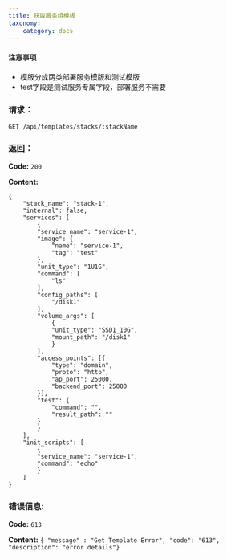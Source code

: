 ```yaml
---
title: 获取服务组模板
taxonomy:
    category: docs
---
```



#### 注意事项

- 模版分成两类部署服务模版和测试模版
- test字段是测试服务专属字段，部署服务不需要

### 请求：

    GET /api/templates/stacks/:stackName

### 返回：

**Code:** `200`

**Content:**

```
{
	"stack_name": "stack-1",
	"internal": false,
	"services": [
		{
		"service_name": "service-1",
		"image": {
			"name": "service-1",
			"tag": "test"
		},
		"unit_type": "1U1G",
		"command": [
			"ls"
		],
		"config_paths": [
			"/disk1"
		],
		"volume_args": [
			{
			"unit_type": "SSD1_10G",
			"mount_path": "/disk1"
			}
		],
		"access_points": [{
			"type": "domain",
			"proto": "http",
			"ap_port": 25000,
			"backend_port": 25000
		}],
		"test": {
			"command": "",
			"result_path": ""
		}
		}
	],
	"init_scripts": [
		{
		"service_name": "service-1",
		"command": "echo"
		}
	]
}
```

### 错误信息:

**Code:** `613`

**Content:** `{ "message" : "Get Template Error", "code": "613", "description": "error details"}`


